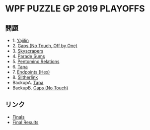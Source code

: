 # WPF PUZZLE GP 2019 PLAYOFFS

## 問題
- 1\. [Yajilin](../puzzle/yajilin.md)
- 2\. [Gaps (No Touch, Off by One)](../puzzle/gaps-notouch-offbyone.md)
- 3\. [Skyscrapers](../puzzle/skyscrapers.md)
- 4\. [Parade Sums](../puzzle/paradesums.md)
- 5\. [Pentomino Relations](../puzzle/pentominorelations.md)
- 6\. [Tapa](../puzzle/tapa.md)
- 7\. [Endpoints (Hex)](../puzzle/endpoints-hex.md)
- 8\. [Slitherlink](../puzzle/slitherlink.md)
- BackupA. [Tapa](../puzzle/tapa.md)
- BackupB. [Gaps (No Touch)](../puzzle/gaps-notouch.md)

## リンク
- [Finals](https://gp.worldpuzzle.org/content/finals-10)
- [Final Results](https://gp.worldpuzzle.org/content/final-results-10)
